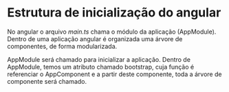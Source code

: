# Estrutura de inicialização do angular

No angular o arquivo *main.ts* chama o módulo da aplicação (AppModule). Dentro de uma aplicação angular é organizada uma árvore de componentes, de forma modularizada.

AppModule será chamado para inicializar a aplicação. Dentro de AppModule, temos um atributo chamado bootstrap, cuja função é referenciar o AppComponent e a partir deste componente, toda a árvore de componente será chamado.

